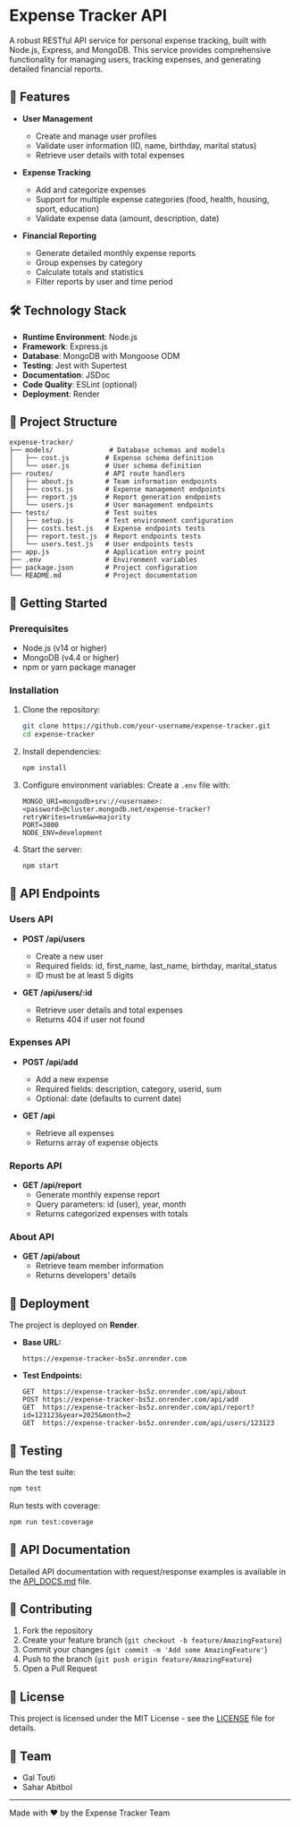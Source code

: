 # Expense Tracker API

A robust RESTful API service for personal expense tracking, built with Node.js, Express, and MongoDB. This service provides comprehensive functionality for managing users, tracking expenses, and generating detailed financial reports.

## 🚀 Features

- **User Management**
  - Create and manage user profiles
  - Validate user information (ID, name, birthday, marital status)
  - Retrieve user details with total expenses

- **Expense Tracking**
  - Add and categorize expenses
  - Support for multiple expense categories (food, health, housing, sport, education)
  - Validate expense data (amount, description, date)

- **Financial Reporting**
  - Generate detailed monthly expense reports
  - Group expenses by category
  - Calculate totals and statistics
  - Filter reports by user and time period

## 🛠️ Technology Stack

- **Runtime Environment**: Node.js
- **Framework**: Express.js
- **Database**: MongoDB with Mongoose ODM
- **Testing**: Jest with Supertest
- **Documentation**: JSDoc
- **Code Quality**: ESLint (optional)
- **Deployment**: Render

## 📁 Project Structure

```plaintext
expense-tracker/
├── models/              # Database schemas and models
│   ├── cost.js         # Expense schema definition
│   └── user.js         # User schema definition
├── routes/             # API route handlers
│   ├── about.js        # Team information endpoints
│   ├── costs.js        # Expense management endpoints
│   ├── report.js       # Report generation endpoints
│   └── users.js        # User management endpoints
├── tests/              # Test suites
│   ├── setup.js        # Test environment configuration
│   ├── costs.test.js   # Expense endpoints tests
│   ├── report.test.js  # Report endpoints tests
│   └── users.test.js   # User endpoints tests
├── app.js              # Application entry point
├── .env                # Environment variables
├── package.json        # Project configuration
└── README.md           # Project documentation
```

## 🚦 Getting Started

### Prerequisites

- Node.js (v14 or higher)
- MongoDB (v4.4 or higher)
- npm or yarn package manager

### Installation

1. Clone the repository:
   ```bash
   git clone https://github.com/your-username/expense-tracker.git
   cd expense-tracker
   ```

2. Install dependencies:
   ```bash
   npm install
   ```

3. Configure environment variables:
   Create a `.env` file with:
   ```env
   MONGO_URI=mongodb+srv://<username>:<password>@cluster.mongodb.net/expense-tracker?retryWrites=true&w=majority
   PORT=3000
   NODE_ENV=development
   ```

4. Start the server:
   ```bash
   npm start
   ```

## 📡 API Endpoints

### Users API
- **POST /api/users**
  - Create a new user
  - Required fields: id, first_name, last_name, birthday, marital_status
  - ID must be at least 5 digits

- **GET /api/users/:id**
  - Retrieve user details and total expenses
  - Returns 404 if user not found

### Expenses API
- **POST /api/add**
  - Add a new expense
  - Required fields: description, category, userid, sum
  - Optional: date (defaults to current date)

- **GET /api**
  - Retrieve all expenses
  - Returns array of expense objects

### Reports API
- **GET /api/report**
  - Generate monthly expense report
  - Query parameters: id (user), year, month
  - Returns categorized expenses with totals

### About API
- **GET /api/about**
  - Retrieve team member information
  - Returns developers' details

## 🚀 Deployment

The project is deployed on **Render**.

- **Base URL:**
  ```
  https://expense-tracker-bs5z.onrender.com
  ```
- **Test Endpoints:**
  ```
  GET  https://expense-tracker-bs5z.onrender.com/api/about
  POST https://expense-tracker-bs5z.onrender.com/api/add
  GET  https://expense-tracker-bs5z.onrender.com/api/report?id=123123&year=2025&month=2
  GET  https://expense-tracker-bs5z.onrender.com/api/users/123123
  ```

## 🧪 Testing

Run the test suite:
```bash
npm test
```

Run tests with coverage:
```bash
npm run test:coverage
```

## 📝 API Documentation

Detailed API documentation with request/response examples is available in the [API_DOCS.md](API_DOCS.md) file.

## 🤝 Contributing

1. Fork the repository
2. Create your feature branch (`git checkout -b feature/AmazingFeature`)
3. Commit your changes (`git commit -m 'Add some AmazingFeature'`)
4. Push to the branch (`git push origin feature/AmazingFeature`)
5. Open a Pull Request

## 📄 License

This project is licensed under the MIT License - see the [LICENSE](LICENSE) file for details.

## 👥 Team

- Gal Touti
- Sahar Abitbol

---

Made with ❤️ by the Expense Tracker Team

